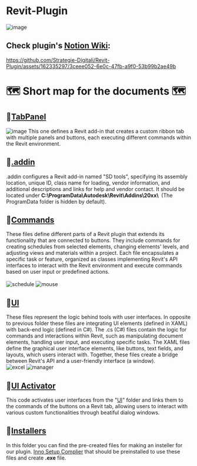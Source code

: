 # Revit-Plugin
![image](https://github.com/Strategie-Digitali/Revit-Plugin/assets/162335297/1ead64fa-e6a7-40d4-baaa-8efe305f6253)

## Check plugin's [Notion Wiki](https://www.notion.so/Plugin-code-explained-d024a574b4e743c08ceb2720be331387):

https://github.com/Strategie-Digitali/Revit-Plugin/assets/162335297/3ceee052-6e0c-47fb-a9f0-53b99b2ae49b

# 🗺️ Short map for the documents 🗺️
📄[TabPanel](https://github.com/Strategie-Digitali/Revit-Plugin/blob/main/tabPanel.cs) 
---
![image](https://github.com/Strategie-Digitali/Revit-Plugin/assets/162335297/69844ddd-628e-4c65-87d0-424304976ba9)
This one defines a Revit add-in that creates a custom ribbon tab with multiple panels and buttons, each executing different commands within the Revit environment.

📄[.addin](https://github.com/Strategie-Digitali/Revit-Plugin/blob/main/SDManifest.addin) </br>
---
.addin configures a Revit add-in named "SD tools", specifying its assembly location, unique ID, class name for loading, vendor information, and additional descriptions and links for help and vendor contact. It should be located under <b>C:\ProgramData\Autodesk\Revit\Addins\20xx\ </b> (The ProgramData folder is hidden by default).

📁[Commands](https://github.com/Strategie-Digitali/Revit-Plugin/tree/main/Commands)
---
These files define different parts of a Revit plugin that extends its functionality that are connected to buttons. They include commands for creating schedules from selected elements, changing elements' levels, and adjusting views and materials within a project. Each file encapsulates a specific task or feature, organized as classes implementing Revit's API interfaces to interact with the Revit environment and execute commands based on user input or predefined actions.</br> </br>
![schedule](https://github.com/Strategie-Digitali/Revit-Plugin/assets/162335297/aafcd254-b7d1-43bc-864c-ae50f29adbf9)
![mouse](https://github.com/Strategie-Digitali/Revit-Plugin/assets/162335297/06552e7c-e03c-4b32-af33-d6ea9b340a74)

📁[UI](https://github.com/Strategie-Digitali/Revit-Plugin/tree/main/UI)
---
These files represent the logic behind tools with user interfaces. In opposite to previous folder these files are integrating UI elements (defined in XAML) with back-end logic (defined in C#). The .cs (C#) files contain the logic for commands and interactions within Revit, such as manipulating document elements, handling user input, and executing specific tasks. The XAML files define the graphical user interface elements, like buttons, text fields, and layouts, which users interact with. Together, these files create a bridge between Revit's API and a user-friendly interface (a window). </br>
![excel](https://github.com/Strategie-Digitali/Revit-Plugin/assets/162335297/94483005-821d-4170-afe1-7a1ee1cac1f8)
![manager](https://github.com/Strategie-Digitali/Revit-Plugin/assets/162335297/4372fa87-a551-4963-85be-93bd0c04caf6)



📄[UI Activator](https://github.com/Strategie-Digitali/Revit-Plugin/blob/main/UIActivator/UIActivator.cs)
---
This code activates user interfaces from the "[UI](https://github.com/Strategie-Digitali/Revit-Plugin/tree/main/UI)" folder and links them to the commands of the buttons on a Revit tab, allowing users to interact with various custom functionalities through beatiful dialog windows.

📁[Installers](https://github.com/Strategie-Digitali/Revit-Plugin/tree/main/Installer)
---
In this folder you can find the pre-created files for making an insteller for our plugin. [Inno Setup Complier](https://jrsoftware.org/isdl.php) that should be preinstalled to use these files and create <b>.exe</b> file. 
